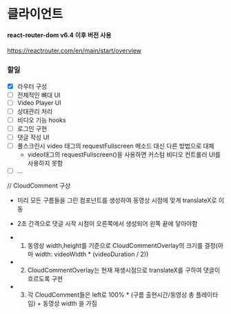 # 클라이언트

#### react-router-dom v6.4 이후 버전 사용

https://reactrouter.com/en/main/start/overview

### 할일

- [x] 라우터 구성
- [ ] 전체적인 뼈대 UI
- [ ] Video Player UI
- [ ] 상태관리 처리
- [ ] 비디오 기능 hooks
- [ ] 로그인 구현
- [ ] 댓글 작성 UI
- [ ] 풀스크린시 video 태그의 requestFullscreen 메소드 대신 다른 방법으로 대체
  - video태그의 requestFullscreen()을 사용하면 커스텀 비디오 컨트롤러 UI를 사용하지 못함
- [ ] ...

// CloudComment 구상

- 미리 모든 구름들을 그린 컴포넌트를 생성하여 동영상 시점에 맞게 translateX로 이동
- 2초 간격으로 댓글 시작 시점이 오른쪽에서 생성되어 왼쪽 끝에 닿아야함

- 1. 동영상 width,height를 기준으로 CloudCommentOverlay의 크기를 결정(아마 width: videoWidth \* (videoDuration / 2))
- 2. CloudCommentOverlay는 현재 재생시점으로 translateX를 구하여 댓글이 흐르도록 구현
- 3. 각 CloudComment들은 left로 100% \* (구름 출현시간/동영상 총 플레이타임) + 동영상 width 을 가짐
